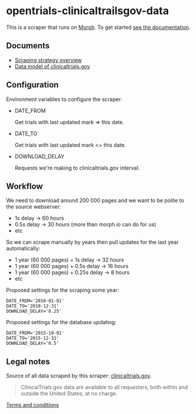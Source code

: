 # opentrials-clinicaltrailsgov-data

This is a scraper that runs on [Morph](https://morph.io). To get started [see the documentation](https://morph.io/documentation).

## Documents

- [Scraping strategy overview](https://github.com/okfn/opentrials-clinicaltrailsgov-data/blob/master/STRATEGY.md)
- [Data model of clinicaltrials.gov](https://github.com/okfn/opentrials-clinicaltrailsgov-data/blob/master/MODEL.md)

## Configuration

Environment variables to configure the scraper:

- DATE_FROM

  Get trials with last updated mark => this date.

- DATE_TO

  Get trials with last updated mark <= this date.

- DOWNLOAD_DELAY

  Requests we're making to clinicaltrials.gov interval.

## Workflow

We need to download around 200 000 pages and we want to be polite to the source webserver:

- 1s delay -> 60 hours
- 0.5s delay -> 30 hours (more than morph.io can do for us)
- etc

So we can scrape manually by years then pull updates for the last year automatically:

- 1 year (60 000 pages) + 1s delay -> 32 hours
- 1 year (60 000 pages) + 0.5s delay -> 16 hours
- 1 year (60 000 pages) + 0.25s delay -> 8 hours
- etc

Proposed settings for the scraping some year:

```
DATE_FROM='2010-01-01'
DATE_TO='2010-12-31'
DOWNLOAD_DELAY='0.25'
```

Proposed settings for the database updating:

```
DATE_FROM='2015-10-01'
DATE_TO='2015-12-31'
DOWNLOAD_DELAY='0.5'
```

## Legal notes

Source of all data scraped by this scraper: [clinicaltrials.gov](clinicaltrials.gov).

> ClinicalTrials.gov data are available to all requesters, both within and outside the United States, at no charge.

[Terms and conditions](https://www.clinicaltrials.gov/ct2/about-site/terms-conditions)
